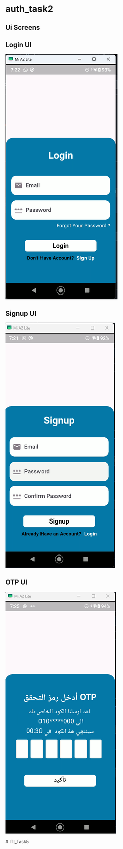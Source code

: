# auth_task2

## Ui Screens

## Login UI

![Login Screen](assets/login.png)

## Signup UI

![Signup Screen](assets/signup.png)

## OTP UI

![Signup Screen](assets/otp.png)


#   I T I _ T a s k 5 
 
 